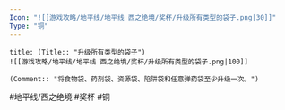 ```yaml
---
Icon: "![[游戏攻略/地平线/地平线 西之绝境/奖杯/升级所有类型的袋子.png|30]]"
Type: "铜"
---
```

```ad-common-bronze-trophy
title: (Title:: "升级所有类型的袋子")
![[游戏攻略/地平线/地平线 西之绝境/奖杯/升级所有类型的袋子.png|100]]

(Comment:: "将食物袋、药剂袋、资源袋、陷阱袋和任意弹药袋至少升级一次。")
```

#地平线/西之绝境 #奖杯 #铜
